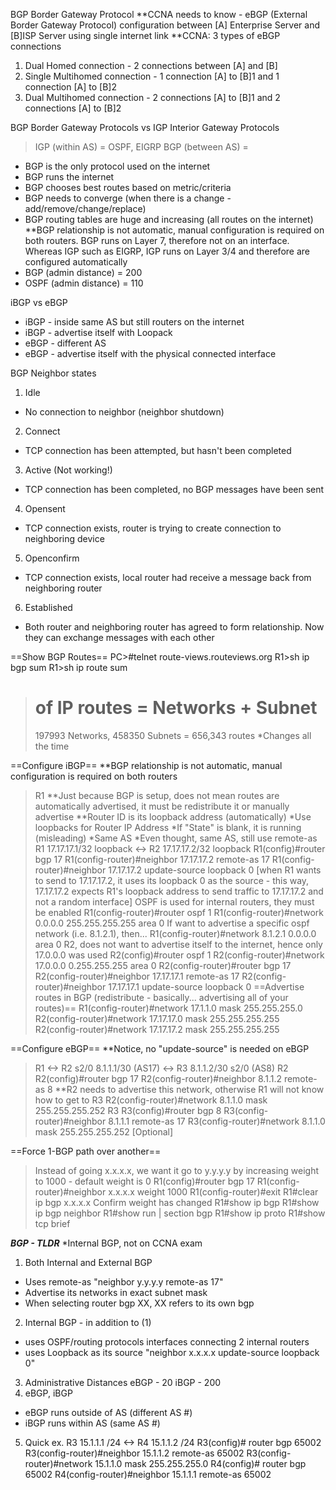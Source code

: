 BGP Border Gateway Protocol
**CCNA needs to know - eBGP (External Border Gateway Protocol) configuration between [A] Enterprise Server and [B]ISP Server using single internet link
**CCNA: 3 types of eBGP connections
1) Dual Homed connection - 2 connections between [A] and [B]
2) Single Multihomed connection - 1 connection [A] to [B]1 and 1 connection [A] to [B]2
3) Dual Multihomed connection - 2 connections [A] to [B]1 and 2 connections [A] to [B]2

BGP Border Gateway Protocols vs IGP Interior Gateway Protocols
> IGP (within AS) = OSPF, EIGRP
> BGP (between AS) = 
- BGP is the only protocol used on the internet
- BGP runs the internet
- BGP chooses best routes based on metric/criteria 
- BGP needs to converge (when there is a change - add/remove/change/replace)
- BGP routing tables are huge and increasing (all routes on the internet) 
**BGP relationship is not automatic, manual configuration is required on both routers. BGP runs on Layer 7, therefore not on an interface. Whereas IGP such as EIGRP, IGP runs on Layer 3/4 and therefore are configured automatically
- BGP (admin distance) = 200
- OSPF (admin distance) = 110

iBGP vs eBGP
- iBGP - inside same AS but still routers on the internet
- iBGP - advertise itself with Loopack
- eBGP - different AS
- eBGP - advertise itself with the physical connected interface

BGP Neighbor states
1) Idle
- No connection to neighbor (neighbor shutdown)
2) Connect
- TCP connection has been attempted, but hasn't been completed
3) Active (Not working!)
- TCP connection has been completed, no BGP messages have been sent
4) Opensent 
- TCP connection exists, router is trying to create connection to neighboring device
5) Openconfirm
- TCP connection exists, local router had receive a message back from neighboring router
6) Established
- Both router and neighboring router has agreed to form relationship. Now they can exchange messages with each other

==Show BGP Routes==
PC>#telnet route-views.routeviews.org
R1>sh ip bgp sum
R1>sh ip route sum
> # of IP routes = Networks + Subnet
> 197993 Networks, 458350 Subnets = 656,343 routes
> *Changes all the time

==Configure iBGP==
**BGP relationship is not automatic, manual configuration is required on both routers
> R1
> **Just because BGP is setup, does not mean routes are automatically advertised, it must be redistribute it or manually advertise
> **Router ID is its loopback address (automatically)
> *Use loopbacks for Router IP Address
> *If "State" is blank, it is running (misleading)
> *Same AS
> *Even thought, same AS, still use remote-as
> R1 17.17.17.1/32 loopback <-> R2 17.17.17.2/32 loopback
> R1(config)#router bgp 17
> R1(config-router)#neighbor 17.17.17.2 remote-as 17
> R1(config-router)#neighbor 17.17.17.2 update-source loopback 0 [when R1 wants to send to 17.17.17.2, it uses its loopback 0 as the source - this way, 17.17.17.2 expects R1's loopback address to send traffic to 17.17.17.2 and not a random interface] 
> OSPF is used for internal routers, they must be enabled
> R1(config-router)#router ospf 1
> R1(config-router)#network 0.0.0.0 255.255.255.255 area 0
> If want to advertise a specific ospf network (i.e. 8.1.2.1), then... R1(config-router)#network 8.1.2.1 0.0.0.0 area 0
> R2, does not want to advertise itself to the internet, hence only 17.0.0.0 was used
> R2(config)#router ospf 1
> R2(config-router)#network 17.0.0.0 0.255.255.255 area 0
> R2(config-router)#router bgp 17
> R2(config-router)#neighbor 17.17.17.1 remote-as 17
> R2(config-router)#neighbor 17.17.17.1 update-source loopback 0
> ==Advertise routes in BGP (redistribute - basically... advertising all of your routes)==
> R1(config-router)#network 17.1.1.0 mask 255.255.255.0
> R2(config-router)#network 17.17.17.0 mask 255.255.255.255 
> R2(config-router)#network 17.17.17.2 mask 255.255.255.255 

==Configure eBGP==
**Notice, no "update-source" is needed on eBGP
> R1 <-> R2 s2/0 8.1.1.1/30 (AS17) <-> R3 8.1.1.2/30 s2/0 (AS8)
> R2
> R2(config)#router bgp 17
> R2(config-router)#neighbor 8.1.1.2 remote-as 8
> **R2 needs to advertise this network, otherwise R1 will not know how to get to R3
> R2(config-router)#network 8.1.1.0 mask 255.255.255.252
> R3
> R3(config)#router bgp 8
> R3(config-router)#neighbor 8.1.1.1 remote-as 17
> R3(config-router)#network 8.1.1.0 mask 255.255.255.252 [Optional]

==Force 1-BGP path over another==
> Instead of going x.x.x.x, we want it go to y.y.y.y by increasing weight to 1000 - default weight is 0
> R1(config)#router bgp 17
> R1(config-router)#neighbor x.x.x.x weight 1000 
> R1(config-router)#exit
> R1#clear ip bgp x.x.x.x
> Confirm weight has changed
> R1#show ip bgp
> R1#show ip bgp neighbor
> R1#show run | section bgp
> R1#show ip proto
> R1#show tcp brief

***BGP - TLDR***
*Internal BGP, not on CCNA exam
1) Both Internal and External BGP
- Uses remote-as "neighbor y.y.y.y remote-as 17"
- Advertise its networks in exact subnet mask
- When selecting router bgp XX, XX refers to its own bgp 
2) Internal BGP - in addition to (1)
- uses OSPF/routing protocols interfaces connecting 2 internal routers
- uses Loopback as its source "neighbor x.x.x.x update-source loopback 0"
3) Administrative Distances
eBGP - 20
iBGP - 200
4) eBGP, iBGP
- eBGP runs outside of AS (different AS #)
- iBGP runs within AS (same AS #)
5) Quick ex. R3 15.1.1.1 /24 <-> R4 15.1.1.2 /24
R3(config)# router bgp 65002
R3(config-router)#neighbor 15.1.1.2 remote-as 65002
R3(config-router)#network 15.1.1.0 mask 255.255.255.0
R4(config)# router bgp 65002
R4(config-router)#neighbor 15.1.1.1 remote-as 65002